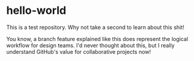 # hello-world
This is a test repository. Why not take a second to learn about this shit!

You know, a branch feature explained like this does represent the logical workflow for design teams. I'd never thought about this, but I really understand GitHub's value for collaborative projects now!
